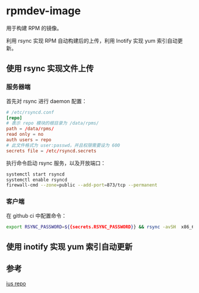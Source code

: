 # rpmdev-image
用于构建 RPM 的镜像。

利用 rsync  实现 RPM 自动构建后的上传，利用 Inotify 实现 yum 索引自动更新。

## 使用 rsync 实现文件上传

### 服务器端
首先对 rsync 进行 daemon 配置：
```conf
# /etc/rsyncd.conf
[repo]
# 表示 repo 模块的根目录为 /data/rpms/
path = /data/rpms/
read only = no
auth users = repo
# 此文件格式为 user:passwd，并且权限需要设为 600
secrets file = /etc/rsyncd.secrets
```

执行命令启动 rsync 服务，以及开放端口：
```bash
systemctl start rsyncd
systemctl enable rsyncd
firewall-cmd --zone=public --add-port=873/tcp --permanent 
```

### 客户端
在 github ci 中配置命令：
```bash
export RSYNC_PASSWORD=${{secrets.RSYNC_PASSWORD}} && rsync -avSH  x86_64/*.rpm repo@<ip>::repo/centos/$(rpm -qf /etc/os-release --provides  | grep -E releasever | tail -n1 | awk '{print $3}')/os/$(arch)/
```

## 使用 inotify 实现 yum 索引自动更新


## 参考
[ius repo](https://ius.io/)
